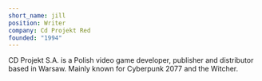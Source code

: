 ```yaml
---
short_name: jill
position: Writer
company: Cd Projekt Red
founded: "1994"
---
```

<!-- This is Company page -->
CD Projekt S.A. is a Polish video game developer, publisher and distributor based in Warsaw. Mainly known for Cyberpunk 2077 and the Witcher.